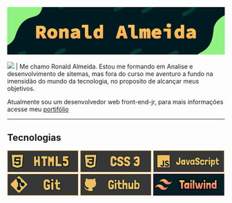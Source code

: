 <img src="./img/bannerReadme.png">

<img src="https://emojipedia-us.s3.amazonaws.com/source/skype/289/man_1f468.png" width="30"> | Me chamo Ronald Almeida. Estou me formando em Analise e desenvolvimento de sitemas, mas fora do curso me aventuro a fundo na imensidão do mundo da tecnologia, no proposito de alcançar meus objetivos.

Atualmente sou um desenvolvedor web front-end-jr, para mais informações acesse meu <a href="https://ronaldjga-portifolio.000webhostapp.com/">portifólio</a>

<hr height="15" color="#F2BF5E"></hr>

## Tecnologias

<img src="./img/htmlBanner.png"> <img src="./img/cssBanner.png"> <img src="./img/javascriptBanner.png"> <img src="./img/gitBanner.png"> <img src="./img/githubBanner.png"> <img src="./img/tailwindBanner.png">